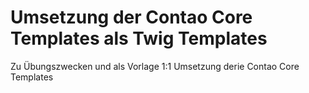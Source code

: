 # Umsetzung der Contao Core Templates als Twig Templates
Zu Übungszwecken und als Vorlage 1:1 Umsetzung derie Contao Core Templates
